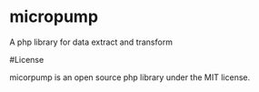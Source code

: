 # micropump
A php  library for data extract and transform 

#License 

micorpump is an open source php library under the MIT license.
